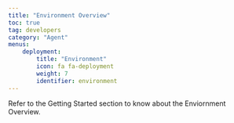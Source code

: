 ```yaml
---
title: "Environment Overview"
toc: true
tag: developers
category: "Agent"
menus: 
    deployment:
        title: "Environment"
        icon: fa fa-deployment
        weight: 7
        identifier: environment
---
```

Refer to the Getting Started section to know about the Enviornment Overview.
